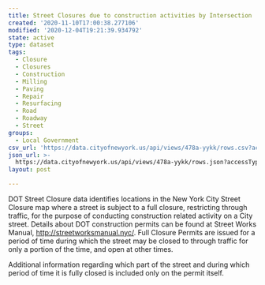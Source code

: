 ```yaml
---
title: Street Closures due to construction activities by Intersection
created: '2020-11-10T17:00:38.277106'
modified: '2020-12-04T19:21:39.934792'
state: active
type: dataset
tags:
  - Closure
  - Closures
  - Construction
  - Milling
  - Paving
  - Repair
  - Resurfacing
  - Road
  - Roadway
  - Street
groups:
  - Local Government
csv_url: 'https://data.cityofnewyork.us/api/views/478a-yykk/rows.csv?accessType=DOWNLOAD'
json_url: >-
  https://data.cityofnewyork.us/api/views/478a-yykk/rows.json?accessType=DOWNLOAD
layout: post

---
```

DOT Street Closure data identifies locations in the New York City Street Closure map where a street is subject to a full closure, restricting through traffic, for the purpose of conducting construction related activity on a City street. Details about DOT construction permits can be found at Street Works Manual, http://streetworksmanual.nyc/.  Full Closure Permits are issued for a period of time during which the street may be closed to through traffic for only a portion of the time, and open at other times.

Additional information regarding which part of the street and during which period of time it is fully closed is included only on the permit itself.
